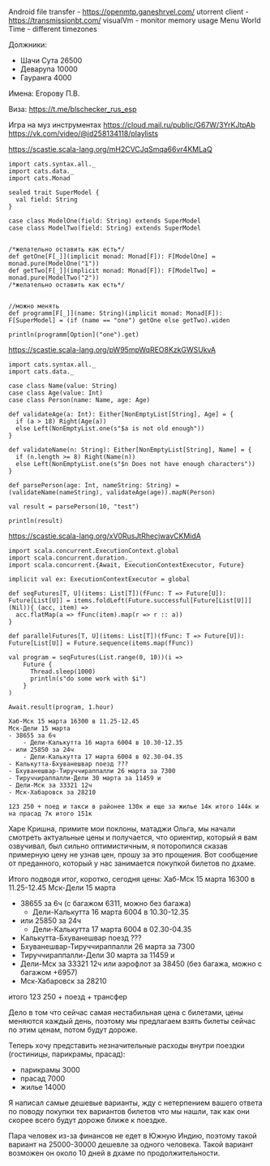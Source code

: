 Android file transfer - https://openmtp.ganeshrvel.com/
utorrent client - https://transmissionbt.com/
visualVm - monitor memory usage
Menu World Time - different timezones

Должники:
- Шачи Сута 26500
- Деварупа 10000
- Гауранга 4000

Имена:
Егорову П.В.

Виза: https://t.me/blschecker_rus_esp

Игра на муз инструментах
https://cloud.mail.ru/public/G67W/3YrKJtpAb
https://vk.com/video/@id258134118/playlists

https://scastie.scala-lang.org/mH2CVCJqSmqa66vr4KMLaQ

```
import cats.syntax.all._
import cats.data._
import cats.Monad

sealed trait SuperModel {
  val field: String
}

case class ModelOne(field: String) extends SuperModel
case class ModelTwo(field: String) extends SuperModel


/*желательно оставить как есть*/
def getOne[F[_]](implicit monad: Monad[F]): F[ModelOne] = monad.pure(ModelOne("1"))
def getTwo[F[_]](implicit monad: Monad[F]): F[ModelTwo] = monad.pure(ModelTwo("2"))
/*желательно оставить как есть*/


//можно менять
def programm[F[_]](name: String)(implicit monad: Monad[F]): F[SuperModel] = (if (name == "one") getOne else getTwo).widen

println(programm[Option]("one").get)
```

https://scastie.scala-lang.org/pW95mpWqREO8KzkGWSUkvA
```
import cats.syntax.all._
import cats.data._

case class Name(value: String)
case class Age(value: Int)
case class Person(name: Name, age: Age)

def validateAge(a: Int): Either[NonEmptyList[String], Age] = {
  if (a > 18) Right(Age(a))
  else Left(NonEmptyList.one(s"$a is not old enough"))
}

def validateName(n: String): Either[NonEmptyList[String], Name] = {
  if (n.length >= 8) Right(Name(n))
  else Left(NonEmptyList.one(s"$n Does not have enough characters"))
}

def parsePerson(age: Int, nameString: String) =(validateName(nameString), validateAge(age)).mapN(Person)

val result = parsePerson(10, "test")

println(result)
```

https://scastie.scala-lang.org/xV0RusJtRhecjwavCKMidA
```
import scala.concurrent.ExecutionContext.global
import scala.concurrent.duration._
import scala.concurrent.{Await, ExecutionContextExecutor, Future}

implicit val ex: ExecutionContextExecutor = global

def seqFutures[T, U](items: List[T])(fFunc: T => Future[U]): Future[List[U]] = items.foldLeft(Future.successful[Future[List[U]]](Nil)){ (acc, item) =>
  acc.flatMap(a => fFunc(item).map(r => r :: a))
}

def parallelFutures[T, U](items: List[T])(fFunc: T => Future[U]): Future[List[U]] = Future.sequence(items.map(fFunc))

val program = seqFutures(List.range(0, 10))(i =>
    Future {
      Thread.sleep(1000)
      println(s"do some work with $i")
    }
)

Await.result(program, 1.hour)
```

```
Хаб-Мск 15 марта 16300 в 11.25-12.45
Мск-Дели 15 марта
- 38655 за 6ч 
	- Дели-Калькутта 16 марта 6004 в 10.30-12.35
- или 25850 за 24ч
	- Дели-Калькутта 17 марта 6004 в 02.30-04.35
- Калькутта-Бхуванешвар поезд ???
- Бхуванешвар-Тируччираппалли 26 марта за 7300
- Тируччираппалли-Дели 30 марта за 11459 и
- Дели-Мск за 33321 12ч
- Мск-Хабаровск за 28210

123 250 + поед и такси в районее 130к и еще за жилье 14к итого 144к и на прасад 7к итого 151к

```

Харе Кришна, примите мои поклоны, матаджи Ольга, мы начали смотреть актуальные цены и получается, что ориентир, который я вам озвучивал, был сильно оптимистичным, я поторопился сказав примерную цену не узнав цен, прошу за это прощения. Вот сообщение от преданного, который у нас занимается покупкой билетов по дхаме.

Итого подводя итог, коротко, сегодня цены: 
Хаб-Мск 15 марта 16300 в 11.25-12.45
Мск-Дели 15 марта
- 38655 за 6ч  (с багажом 6311, можно без багажа)
	- Дели-Калькутта 16 марта 6004 в 10.30-12.35
- или 25850 за 24ч
	- Дели-Калькутта 17 марта 6004 в 02.30-04.35
- Калькутта-Бхуванешвар поезд ???
- Бхуванешвар-Тируччираппалли 26 марта за 7300
- Тируччираппалли-Дели 30 марта за 11459 и
- Дели-Мск за 33321 12ч или аэрофлот за 38450 (без багажа, можно с багажом +6957)
- Мск-Хабаровск за 28210

итого 123 250 + поезд + трансфер

Дело в том что сейчас самая нестабильная цена с билетами, цены меняются каждый день, поэтому мы предлагаем взять билеты сейчас по этим ценам, потом будут дороже.

Теперь хочу представить незначительные расходы внутри поездки (гостиницы, парикрамы, прасад):
- парикрамы 3000
- прасад 7000
- жилье 14000

Я написал самые дешевые варианты, жду с нетерпением вашего ответа по поводу покупки тех вариантов билетов что мы нашли, так как они скорее всего будут дороже ближе к поездке.

Пара человек из-за финансов не едет в Южную Индию, поэтому такой вариант на 25000-30000 дешевле за одного человека. Такой вариант возможен он около 10 дней в дхаме по продолжительности.


